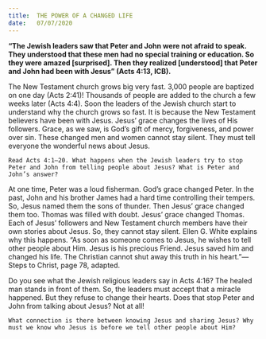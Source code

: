 ```yaml
---
title:  THE POWER OF A CHANGED LIFE
date:   07/07/2020
---
```


**“The Jewish leaders saw that Peter and John were not afraid to speak. They understood that these men had no special training or education. So they were amazed [surprised]. Then they realized [understood] that Peter and John had been with Jesus” (Acts 4:13, ICB).**

The New Testament church grows big very fast. 3,000 people are baptized on one day (Acts 2:41)! Thousands of people are added to the church a few weeks later (Acts 4:4). Soon the leaders of the Jewish church start to understand why the church grows so fast. It is because the New Testament believers have been with Jesus. Jesus’ grace changes the lives of His followers. Grace, as we saw, is God’s gift of mercy, forgiveness, and power over sin. These changed men and women cannot stay silent. They must tell everyone the wonderful news about Jesus.

`Read Acts 4:1–20. What happens when the Jewish leaders try to stop Peter and John from telling people about Jesus? What is Peter and John’s answer?`

At one time, Peter was a loud fisherman. God’s grace changed Peter. In the past, John and his brother James had a hard time controlling their tempers. So, Jesus named them the sons of thunder. Then Jesus’ grace changed them too. Thomas was filled with doubt. Jesus’ grace changed Thomas. Each of Jesus’ followers and New Testament church members have their own stories about Jesus. So, they cannot stay silent. Ellen G. White explains why this happens. “As soon as someone comes to Jesus, he wishes to tell other people about Him. Jesus is his precious Friend. Jesus saved him and changed his life. The Christian cannot shut away this truth in his heart.”—Steps to Christ, page 78, adapted.

Do you see what the Jewish religious leaders say in Acts 4:16? The healed man stands in front of them. So, the leaders must accept that a miracle happened. But they refuse to change their hearts. Does that stop Peter and John from talking about Jesus? Not at all!

`What connection is there between knowing Jesus and sharing Jesus? Why must we know who Jesus is before we tell other people about Him?`
